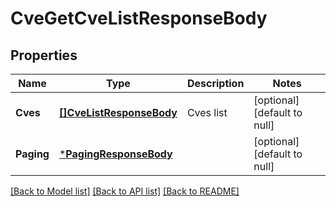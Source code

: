 # CveGetCveListResponseBody

## Properties
Name | Type | Description | Notes
------------ | ------------- | ------------- | -------------
**Cves** | [**[]CveListResponseBody**](CveListResponseBody.md) | Cves list | [optional] [default to null]
**Paging** | [***PagingResponseBody**](PagingResponseBody.md) |  | [optional] [default to null]

[[Back to Model list]](../README.md#documentation-for-models) [[Back to API list]](../README.md#documentation-for-api-endpoints) [[Back to README]](../README.md)

